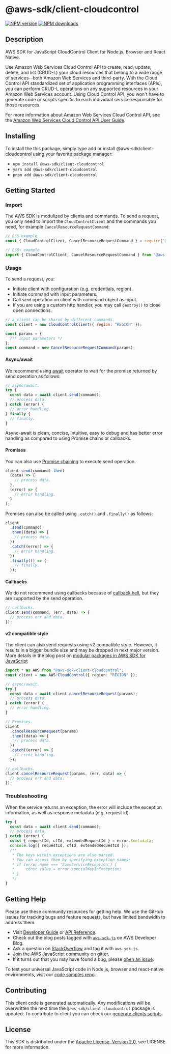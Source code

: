 # @aws-sdk/client-cloudcontrol

[![NPM version](https://img.shields.io/npm/v/@aws-sdk/client-cloudcontrol/latest.svg)](https://www.npmjs.com/package/@aws-sdk/client-cloudcontrol)
[![NPM downloads](https://img.shields.io/npm/dm/@aws-sdk/client-cloudcontrol.svg)](https://www.npmjs.com/package/@aws-sdk/client-cloudcontrol)

## Description

AWS SDK for JavaScript CloudControl Client for Node.js, Browser and React Native.

<p>Use Amazon Web Services Cloud Control API to create, read, update, delete, and list (CRUD-L) your cloud resources that
belong to a wide range of services--both Amazon Web Services and third-party.  With the Cloud Control API
standardized set of application programming interfaces (APIs), you can perform CRUD-L operations
on any supported resources in your Amazon Web Services account. Using Cloud Control API, you won't have to generate code
or scripts specific to each individual service responsible for those resources.</p>
<p>For more information about Amazon Web Services Cloud Control API, see the <a href="https://docs.aws.amazon.com/cloudcontrolapi/latest/userguide/what-is-cloudcontrolapi.html">Amazon Web Services Cloud Control API User
Guide</a>.</p>

## Installing

To install the this package, simply type add or install @aws-sdk/client-cloudcontrol
using your favorite package manager:

- `npm install @aws-sdk/client-cloudcontrol`
- `yarn add @aws-sdk/client-cloudcontrol`
- `pnpm add @aws-sdk/client-cloudcontrol`

## Getting Started

### Import

The AWS SDK is modulized by clients and commands.
To send a request, you only need to import the `CloudControlClient` and
the commands you need, for example `CancelResourceRequestCommand`:

```js
// ES5 example
const { CloudControlClient, CancelResourceRequestCommand } = require("@aws-sdk/client-cloudcontrol");
```

```ts
// ES6+ example
import { CloudControlClient, CancelResourceRequestCommand } from "@aws-sdk/client-cloudcontrol";
```

### Usage

To send a request, you:

- Initiate client with configuration (e.g. credentials, region).
- Initiate command with input parameters.
- Call `send` operation on client with command object as input.
- If you are using a custom http handler, you may call `destroy()` to close open connections.

```js
// a client can be shared by different commands.
const client = new CloudControlClient({ region: "REGION" });

const params = {
  /** input parameters */
};
const command = new CancelResourceRequestCommand(params);
```

#### Async/await

We recommend using [await](https://developer.mozilla.org/en-US/docs/Web/JavaScript/Reference/Operators/await)
operator to wait for the promise returned by send operation as follows:

```js
// async/await.
try {
  const data = await client.send(command);
  // process data.
} catch (error) {
  // error handling.
} finally {
  // finally.
}
```

Async-await is clean, concise, intuitive, easy to debug and has better error handling
as compared to using Promise chains or callbacks.

#### Promises

You can also use [Promise chaining](https://developer.mozilla.org/en-US/docs/Web/JavaScript/Guide/Using_promises#chaining)
to execute send operation.

```js
client.send(command).then(
  (data) => {
    // process data.
  },
  (error) => {
    // error handling.
  }
);
```

Promises can also be called using `.catch()` and `.finally()` as follows:

```js
client
  .send(command)
  .then((data) => {
    // process data.
  })
  .catch((error) => {
    // error handling.
  })
  .finally(() => {
    // finally.
  });
```

#### Callbacks

We do not recommend using callbacks because of [callback hell](http://callbackhell.com/),
but they are supported by the send operation.

```js
// callbacks.
client.send(command, (err, data) => {
  // process err and data.
});
```

#### v2 compatible style

The client can also send requests using v2 compatible style.
However, it results in a bigger bundle size and may be dropped in next major version. More details in the blog post
on [modular packages in AWS SDK for JavaScript](https://aws.amazon.com/blogs/developer/modular-packages-in-aws-sdk-for-javascript/)

```ts
import * as AWS from "@aws-sdk/client-cloudcontrol";
const client = new AWS.CloudControl({ region: "REGION" });

// async/await.
try {
  const data = await client.cancelResourceRequest(params);
  // process data.
} catch (error) {
  // error handling.
}

// Promises.
client
  .cancelResourceRequest(params)
  .then((data) => {
    // process data.
  })
  .catch((error) => {
    // error handling.
  });

// callbacks.
client.cancelResourceRequest(params, (err, data) => {
  // process err and data.
});
```

### Troubleshooting

When the service returns an exception, the error will include the exception information,
as well as response metadata (e.g. request id).

```js
try {
  const data = await client.send(command);
  // process data.
} catch (error) {
  const { requestId, cfId, extendedRequestId } = error.$metadata;
  console.log({ requestId, cfId, extendedRequestId });
  /**
   * The keys within exceptions are also parsed.
   * You can access them by specifying exception names:
   * if (error.name === 'SomeServiceException') {
   *     const value = error.specialKeyInException;
   * }
   */
}
```

## Getting Help

Please use these community resources for getting help.
We use the GitHub issues for tracking bugs and feature requests, but have limited bandwidth to address them.

- Visit [Developer Guide](https://docs.aws.amazon.com/sdk-for-javascript/v3/developer-guide/welcome.html)
  or [API Reference](https://docs.aws.amazon.com/AWSJavaScriptSDK/v3/latest/index.html).
- Check out the blog posts tagged with [`aws-sdk-js`](https://aws.amazon.com/blogs/developer/tag/aws-sdk-js/)
  on AWS Developer Blog.
- Ask a question on [StackOverflow](https://stackoverflow.com/questions/tagged/aws-sdk-js) and tag it with `aws-sdk-js`.
- Join the AWS JavaScript community on [gitter](https://gitter.im/aws/aws-sdk-js-v3).
- If it turns out that you may have found a bug, please [open an issue](https://github.com/aws/aws-sdk-js-v3/issues/new/choose).

To test your universal JavaScript code in Node.js, browser and react-native environments,
visit our [code samples repo](https://github.com/aws-samples/aws-sdk-js-tests).

## Contributing

This client code is generated automatically. Any modifications will be overwritten the next time the `@aws-sdk/client-cloudcontrol` package is updated.
To contribute to client you can check our [generate clients scripts](https://github.com/aws/aws-sdk-js-v3/tree/main/scripts/generate-clients).

## License

This SDK is distributed under the
[Apache License, Version 2.0](http://www.apache.org/licenses/LICENSE-2.0),
see LICENSE for more information.
